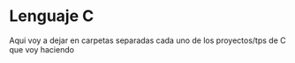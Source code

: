 # Lenguaje C
Aqui voy a dejar en carpetas separadas cada uno de los proyectos/tps de C que voy haciendo